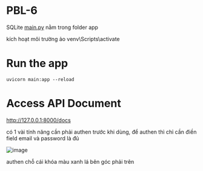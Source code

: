 # PBL-6

SQLite
[main.py](http://main.py/) nằm trong folder app

kích hoạt môi trường ảo venv\Scripts\activate

# Run the app

```
uvicorn main:app --reload

```

# Access API Document

http://127.0.0.1:8000/docs

có 1 vài tính năng cần phải authen trước khi dùng, để authen thì chỉ cần điền field email và password là đủ 

![image](https://github.com/user-attachments/assets/4f73b4c4-6adb-4910-b120-405c556bb385)

authen chỗ cái khóa màu xanh lá bên góc phải trên 
